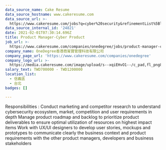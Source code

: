 ```yaml
---
data_source_name: Cake Resume
data_source_hostname: www.cakeresume.com
data_source_url: >-
  https://www.cakeresume.com/jobs?q=cyber%20security&refinementList%5Blang_name%5D%5B0%5D=English&refinementList%5Bsalary_type%5D=per_year&range%5Bsalary_range%5D%5Bmin%5D=1000000
data_source_internal_id: '24821'
date: 2021-02-01T07:30:14.696Z
title: Product Manager-Cyber Product
job_url: >-
  https://www.cakeresume.com/companies/onedegree/jobs/product-manager-cyber-saas-product
company_name: OneDegree香港商甯寶管理科技有限公司
company_page_url: 'https://www.cakeresume.com/companies/onedegree'
company_logo_url: >-
  https://media.cakeresume.com/image/upload/s--xqiEHvO1--/c_pad,fl_png8,h_200,w_200/v1578296147/zhabcskfo2ifv72dmwtx.png
salary_text: TWD700000 - TWD1200000
location_list:
  - 信義區
  - 台北
badges: []

---
```


Responsibilities : Conduct marketing and competitor research to understand cybersecurity ecosystem, market, competition and user requirements in depth Manage product roadmap and backlog to prioritize product deliverables to ensure optimal utilization of resources on highest impact items Work with UX/UI designers to develop user stories, mockups and prototypes to communicate clearly the business context and product requirements with the other product managers, developers and business stakeholders